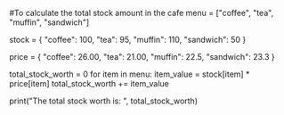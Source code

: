#To calculate the total stock amount in the cafe
menu = ["coffee", "tea", "muffin", "sandwich"]

stock = {
  "coffee": 100,
  "tea": 95,
  "muffin": 110,
  "sandwich": 50
}

price = {
  "coffee": 26.00,
  "tea": 21.00,
  "muffin": 22.5,
  "sandwich": 23.3
}

total_stock_worth = 0
for item in menu:
  item_value = stock[item] * price[item]
  total_stock_worth += item_value

print("The total stock worth is: ", total_stock_worth)

